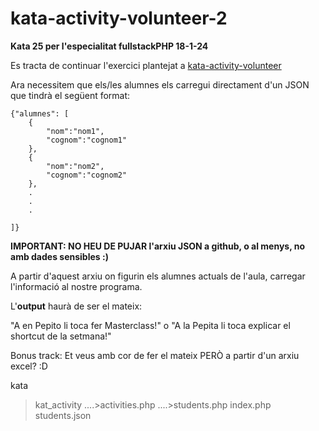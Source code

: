 # kata-activity-volunteer-2

**Kata 25 per l'especialitat fullstackPHP 18-1-24**

Es tracta de continuar l'exercici plantejat a [kata-activity-volunteer](https://github.com/CloudSalander/kata-activity-volunteer.git)

Ara necessitem que els/les alumnes els carregui directament d'un JSON que tindrà el següent format:

```
{"alumnes": [
	{
		"nom":"nom1",
		"cognom":"cognom1"
	},
	{
		"nom":"nom2",
		"cognom":"cognom2"
	},
	.
	.
	.

]}
```

**IMPORTANT: NO HEU DE PUJAR l'arxiu JSON a github, o al menys, no amb dades sensibles :)**

 A partir d'aquest arxiu on figurin els alumnes actuals de l'aula, carregar l'informació al nostre programa.

L'**output** haurà de ser el mateix:

"A en Pepito li toca fer Masterclass!"
o 
"A la Pepita li toca explicar el shortcut de la setmana!"

Bonus track: Et veus amb cor de fer el mateix PERÒ a partir d'un arxiu excel? :D


kata
>kat_activity
....>activities.php
....>students.php
>index.php
>students.json
